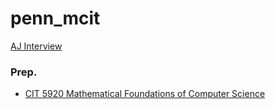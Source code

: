 # penn_mcit

[AJ Interview](ajiv_mk2.md)

### Prep.
- [CIT 5920 Mathematical Foundations of Computer Science](0000_Prep/CIT5920/main.md)